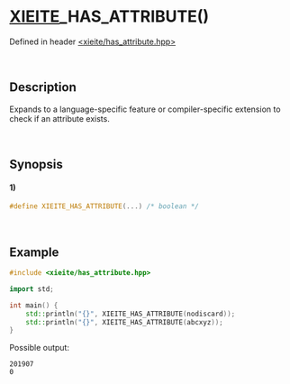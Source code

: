 # [XIEITE](../../macros.md)\_HAS\_ATTRIBUTE\(\)
Defined in header [<xieite/has_attribute.hpp>](../../../src/macros/has_attribute.hpp)

&nbsp;

## Description
Expands to a language-specific feature or compiler-specific extension to check if an attribute exists.

&nbsp;

## Synopsis
#### 1)
```cpp
#define XIEITE_HAS_ATTRIBUTE(...) /* boolean */
```

&nbsp;

## Example
```cpp
#include <xieite/has_attribute.hpp>

import std;

int main() {
    std::println("{}", XIEITE_HAS_ATTRIBUTE(nodiscard));
    std::println("{}", XIEITE_HAS_ATTRIBUTE(abcxyz));
}
```
Possible output:
```
201907
0
```
